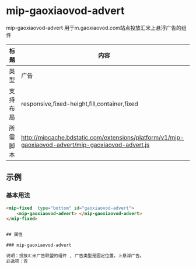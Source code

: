 # mip-gaoxiaovod-advert

mip-gaoxiaovod-advert 用于m.gaoxiaovod.com站点投放汇米上悬浮广告的组件

标题|内容
----|----
类型|广告
支持布局|responsive,fixed-height,fill,container,fixed
所需脚本|http://mipcache.bdstatic.com/extensions/platform/v1/mip-gaoxiaovod-advert/mip-gaoxiaovod-advert.js

## 示例

### 基本用法
```html
<mip-fixed  type="bottom" id="gaoxiaovod-advert">
	<mip-gaoxiaovod-advert> </mip-gaoxiaovod-advert>
</mip-fixed>


## 属性

### mip-gaoxiaovod-advert

说明：投放汇米广告联盟的组件 , 广告类型是固定位置，上悬浮广告。
必选项：否